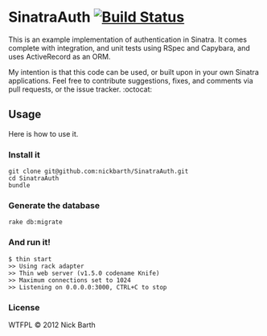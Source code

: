 # SinatraAuth [![Build Status](https://secure.travis-ci.org/nickbarth/SinatraAuth.png?branch=master)](https://travis-ci.org/nickbarth/SinatraAuth)

This is an example implementation of authentication in Sinatra.
It comes complete with integration, and unit tests using RSpec and Capybara, 
and uses ActiveRecord as an ORM.

My intention is that this code can be used, or built upon in your own Sinatra
applications. Feel free to contribute suggestions, fixes, and comments via pull
requests, or the issue tracker. :octocat:

## Usage

Here is how to use it.

### Install it

    git clone git@github.com:nickbarth/SinatraAuth.git
    cd SinatraAuth
    bundle

### Generate the database

    rake db:migrate

### And run it!
    $ thin start
    >> Using rack adapter
    >> Thin web server (v1.5.0 codename Knife)
    >> Maximum connections set to 1024
    >> Listening on 0.0.0.0:3000, CTRL+C to stop



### License

WTFPL &copy; 2012 Nick Barth